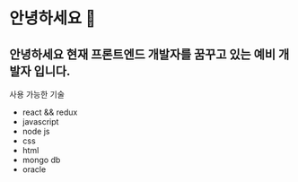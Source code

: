 # 안녕하세요 👋

## 안녕하세요 현재 프론트엔드 개발자를 꿈꾸고 있는 예비 개발자 입니다.

사용 가능한 기술 
- react && redux
- javascript
- node js 
- css
- html 
- mongo db
- oracle

